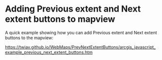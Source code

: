# Adding Previous extent and Next extent buttons to mapview

A quick example showing how you can add Previous extent and Next extent buttons to the mapview:

https://twiav.github.io/WebMaps/PrevNextExtentButtons/arcgis_javascript_example_previous_next_extent_buttons.htm

